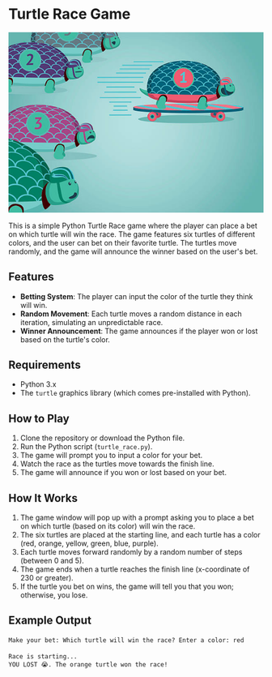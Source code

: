 # Turtle Race Game
![Turtle Race](https://github.com/MogharedWahid/PythonPlayground/blob/main/Intermediate/turtle_race/turtle_race.jpg)

This is a simple Python Turtle Race game where the player can place a bet on which turtle will win the race. The game features six turtles of different colors, and the user can bet on their favorite turtle. The turtles move randomly, and the game will announce the winner based on the user's bet.

## Features

- **Betting System**: The player can input the color of the turtle they think will win.
- **Random Movement**: Each turtle moves a random distance in each iteration, simulating an unpredictable race.
- **Winner Announcement**: The game announces if the player won or lost based on the turtle's color.

## Requirements

- Python 3.x
- The `turtle` graphics library (which comes pre-installed with Python).

## How to Play

1. Clone the repository or download the Python file.
2. Run the Python script (`turtle_race.py`).
3. The game will prompt you to input a color for your bet.
4. Watch the race as the turtles move towards the finish line.
5. The game will announce if you won or lost based on your bet.

## How It Works
1. The game window will pop up with a prompt asking you to place a bet on which turtle (based on its color) will win the race.
2. The six turtles are placed at the starting line, and each turtle has a color (red, orange, yellow, green, blue, purple).
3. Each turtle moves forward randomly by a random number of steps (between 0 and 5).
4. The game ends when a turtle reaches the finish line (x-coordinate of 230 or greater).
5. If the turtle you bet on wins, the game will tell you that you won; otherwise, you lose.

## Example Output
```text
Make your bet: Which turtle will win the race? Enter a color: red

Race is starting...
YOU LOST 😭. The orange turtle won the race!
```
